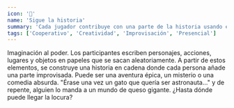 ```yaml
---
icon: '📜'
name: 'Sigue la historia'
summary: 'Cada jugador contribuye con una parte de la historia usando elementos al azar, creando relatos inesperados y divertidos.'
tags: ['Cooperativo', 'Creatividad', 'Improvisación', 'Presencial']
---
```


Imaginación al poder. Los participantes escriben personajes, acciones, lugares y
objetos en papeles que se sacan aleatoriamente. A partir de estos elementos, se
construye una historia en cadena donde cada persona añade una parte improvisada.
Puede ser una aventura épica, un misterio o una comedia absurda. "Érase una vez
un gato que quería ser astronauta..." y de repente, alguien lo manda a un mundo
de queso gigante. ¿Hasta dónde puede llegar la locura?
